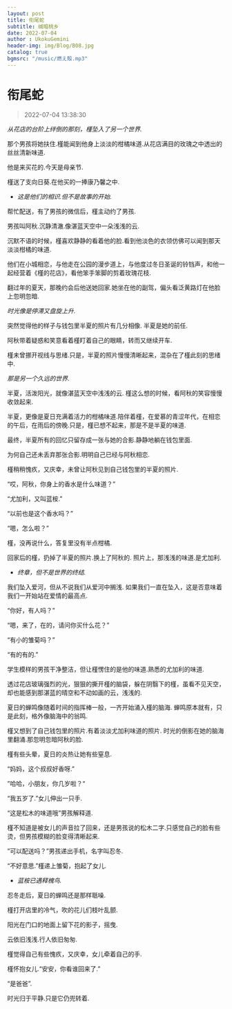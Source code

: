 ```yaml
---
layout: post
title: 衔尾蛇
subtitle: 缄暗桃乡
date: 2022-07-04
author : UkokuGemini
header-img: img/Blog/B08.jpg
catalog: true
bgmsrc: "/music/燃え殻.mp3"
---
```

# 衔尾蛇
> 2022-07-04 13:38:30

*从花店的台阶上绊倒的那刻，槿坠入了另一个世界.*

那个男孩将她扶住.槿能闻到他身上淡淡的柑橘味道.从花店满目的玫瑰之中透出的丝丝清新味道.

他是来买花的.今天是母亲节.

槿送了支向日葵.在他买的一捧康乃馨之中.

- *这是他们的相识.但不是故事的开始.*

帮忙配送，有了男孩的微信后，槿主动约了男孩.

男孩叫阿秋.沉静清澈.像湛蓝天空中一朵浅浅的云.

沉默不语的时候，槿喜欢静静的看着他的脸.看到他淡色的衣领仿佛可以闻到那天淡淡柑橘的味道.

他们在小城相恋，与他走在公园的漫步道上，与他度过冬日圣诞的铃铛声，和他一起经营着《槿的花店》，看他笨手笨脚的剪着玫瑰花枝.

翻过年的夏天，那晚约会后他送她回家.她坐在他的副驾，偏头看泛黄路灯在他脸上忽明忽暗.

*时光像是停滞又盘旋上升.*

突然觉得他的样子与钱包里半夏的照片有几分相像.
半夏是她的前任.

阿秋带着疑惑和笑意看着槿盯着自己的眼睛，转而又继续开车.

槿未曾挪开视线与思绪.只是，半夏的照片慢慢清晰起来，混杂在了槿此刻的思绪中.

*那是另一个久远的世界*.

半夏，活泼阳光，就像湛蓝天空中浅浅的云.
槿这么想的时候，看阿秋的笑容慢慢收敛起来.

半夏，更像是夏日充满着活力的柑橘味道.陪伴着槿，在爱慕的青涩年代，在相恋的午后，在雨后的傍晚.只是，槿已想不起来，那是不是半夏的味道.

最终，半夏所有的回忆只留存成一张与她的合影.静静地躺在钱包里面.

为何自己还未丢弃那张合影.明明自己已经与阿秋相恋.

槿稍稍愧疚，又庆幸，未曾让阿秋见到自己钱包里的半夏的照片.

“哎，阿秋，你身上的香水是什么味道？”

“尤加利，又叫蓝桉.”

“以前也是这个香水吗？”

“嗯，怎么啦？”

槿，没再说什么，答复里没有半点柑橘.

回家后的槿，扔掉了半夏的照片.换上了阿秋的.
照片上，那浅浅的味道.是尤加利.

- *终章，但不是世界的终结.*

我们坠入爱河，但从不说我们从爱河中搁浅.
如果我们一直在坠入，这是否意味着我们一开始站在爱情的最高点.

“你好，有人吗？”

“嗯，来了，在的，请问你买什么花？”

“有小的雏菊吗？”

“有的有的.”

学生模样的男孩干净整洁，但让槿愣住的是他的味道.熟悉的尤加利的味道.

透过花店玻璃强烈的光，狠狠的撕开槿的脑袋，躲在阴翳下的槿，虽看不见天空，却也能感到那湛蓝的晴空和不动如画的云，浅浅的.

夏日的蝉鸣像随着时间的指挥棒一般，一齐开始涌入槿的脑海.
蝉鸣原本就有，只是此刻，格外像脑海中的翁鸣.

槿又想到了自己钱包里的照片.有着淡淡尤加利味道的照片.
时光的倒影在她的脑海里翻涌.那忽明忽暗阿秋的脸.

槿有些头晕，夏日的炎热让她有些窒息.

“妈妈，这个叔叔好香呀.”

”哈哈，小朋友，你几岁啦？“

“我五岁了.”女儿伸出一只手.

“这是松木的味道哦”男孩解释道.

槿不知道是被女儿的声音拉了回来，还是男孩说的松木二字.只感觉自己的脸有些烫，但男孩模糊的脸变得清晰起来.

”可以配送吗？”男孩递出手机，名字叫忍冬.

“不好意思.”槿递上雏菊，抱起了女儿.

- *蓝桉已遇释槐鸟.*

忍冬走后，夏日的蝉鸣还是那样聒噪.

槿打开店里的冷气，吹的花儿们枝叶乱颤.

阳光在门口的地面上留下花的影子，摇曳.

云依旧浅浅.行人依旧匆匆.

槿觉得自己有些愧疚，又庆幸，女儿牵着自己的手.

槿怀抱女儿.“安安，你看谁回来了.”

“是爸爸”.


时光归于平静.只是它仍兜转着.
